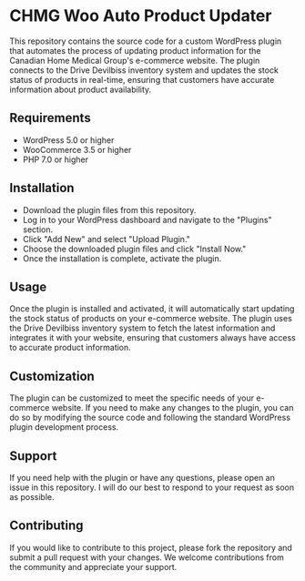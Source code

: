 # CHMG Woo Auto Product Updater
This repository contains the source code for a custom WordPress plugin that automates the process of updating product information for the Canadian Home Medical Group's e-commerce website. The plugin connects to the Drive Devilbiss inventory system and updates the stock status of products in real-time, ensuring that customers have accurate information about product availability.

## Requirements
- WordPress 5.0 or higher
- WooCommerce 3.5 or higher
- PHP 7.0 or higher

## Installation
- Download the plugin files from this repository.
- Log in to your WordPress dashboard and navigate to the "Plugins" section.
- Click "Add New" and select "Upload Plugin."
- Choose the downloaded plugin files and click "Install Now."
- Once the installation is complete, activate the plugin.

## Usage
Once the plugin is installed and activated, it will automatically start updating the stock status of products on your e-commerce website. The plugin uses the Drive Devilbiss inventory system to fetch the latest information and integrates it with your website, ensuring that customers always have access to accurate product information.

## Customization
The plugin can be customized to meet the specific needs of your e-commerce website. If you need to make any changes to the plugin, you can do so by modifying the source code and following the standard WordPress plugin development process.

## Support
If you need help with the plugin or have any questions, please open an issue in this repository. I will do our best to respond to your request as soon as possible.

## Contributing
If you would like to contribute to this project, please fork the repository and submit a pull request with your changes. We welcome contributions from the community and appreciate your support.